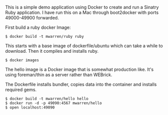 This is a simple demo application using Docker to create and run
a Sinatry Ruby application.  I have run this on a Mac through boot2docker with
ports 49000-49900 forwarded.

First build a ruby docker Image:

    $ docker build -t mwarren/ruby ruby

This starts with a base image of dockerfile/ubuntu which can take a while to
download.  Then it compiles and installs ruby.

    $ docker images

The hello image is a Docker image that is somewhat production like.
It's using foreman/thin as a server rather than WEBrick.

The Dockerfile installs bundler, copies data into the container and installs
required gems.

    $ docker build -t mwarren/hello hello
    $ docker run -d -p 49090:4567 mwarren/hello
    $ open localhost:49090
